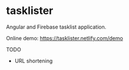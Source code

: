 # tasklister

Angular and Firebase tasklist application. 

Online demo: https://tasklister.netlify.com/demo

TODO
- URL shortening

